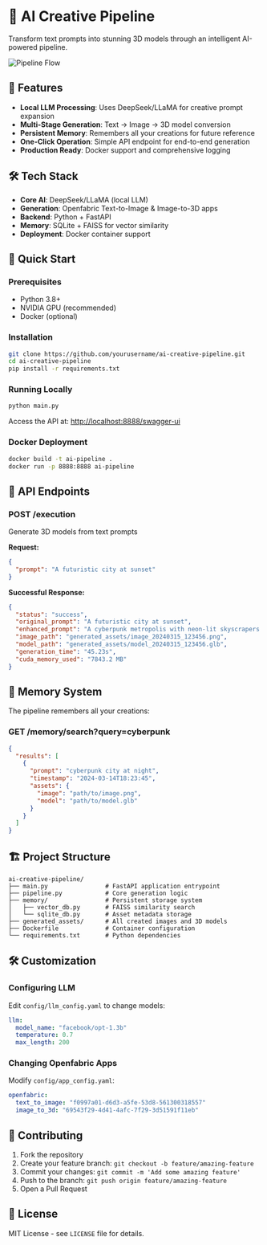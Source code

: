 # 🚀 AI Creative Pipeline

Transform text prompts into stunning 3D models through an intelligent AI-powered pipeline.

![Pipeline Flow](https://i.imgur.com/JQhG3xS.png)

## 🌟 Features

* **Local LLM Processing**: Uses DeepSeek/LLaMA for creative prompt expansion
* **Multi-Stage Generation**: Text → Image → 3D model conversion
* **Persistent Memory**: Remembers all your creations for future reference
* **One-Click Operation**: Simple API endpoint for end-to-end generation
* **Production Ready**: Docker support and comprehensive logging

## 🛠 Tech Stack

* **Core AI**: DeepSeek/LLaMA (local LLM)
* **Generation**: Openfabric Text-to-Image & Image-to-3D apps
* **Backend**: Python + FastAPI
* **Memory**: SQLite + FAISS for vector similarity
* **Deployment**: Docker container support

## 🚀 Quick Start

### Prerequisites

* Python 3.8+
* NVIDIA GPU (recommended)
* Docker (optional)

### Installation

```bash
git clone https://github.com/yourusername/ai-creative-pipeline.git
cd ai-creative-pipeline
pip install -r requirements.txt
```

### Running Locally

```bash
python main.py
```

Access the API at: [http://localhost:8888/swagger-ui](http://localhost:8888/swagger-ui)

### Docker Deployment

```bash
docker build -t ai-pipeline .
docker run -p 8888:8888 ai-pipeline
```

## 📡 API Endpoints

### POST /execution

Generate 3D models from text prompts

**Request:**

```json
{
  "prompt": "A futuristic city at sunset"
}
```

**Successful Response:**

```json
{
  "status": "success",
  "original_prompt": "A futuristic city at sunset",
  "enhanced_prompt": "A cyberpunk metropolis with neon-lit skyscrapers reflecting the golden sunset...",
  "image_path": "generated_assets/image_20240315_123456.png",
  "model_path": "generated_assets/model_20240315_123456.glb",
  "generation_time": "45.23s",
  "cuda_memory_used": "7843.2 MB"
}
```

## 🧠 Memory System

The pipeline remembers all your creations:

### GET /memory/search?query=cyberpunk

```json
{
  "results": [
    {
      "prompt": "cyberpunk city at night",
      "timestamp": "2024-03-14T18:23:45",
      "assets": {
        "image": "path/to/image.png",
        "model": "path/to/model.glb"
      }
    }
  ]
}
```

## 🏗 Project Structure

```
ai-creative-pipeline/
├── main.py                # FastAPI application entrypoint
├── pipeline.py            # Core generation logic
├── memory/                # Persistent storage system
│   ├── vector_db.py       # FAISS similarity search
│   └── sqlite_db.py       # Asset metadata storage
├── generated_assets/      # All created images and 3D models
├── Dockerfile             # Container configuration
└── requirements.txt       # Python dependencies
```

## 🛠 Customization

### Configuring LLM

Edit `config/llm_config.yaml` to change models:

```yaml
llm:
  model_name: "facebook/opt-1.3b"
  temperature: 0.7
  max_length: 200
```

### Changing Openfabric Apps

Modify `config/app_config.yaml`:

```yaml
openfabric:
  text_to_image: "f0997a01-d6d3-a5fe-53d8-561300318557"
  image_to_3d: "69543f29-4d41-4afc-7f29-3d51591f11eb"
```

## 🤝 Contributing

1. Fork the repository
2. Create your feature branch: `git checkout -b feature/amazing-feature`
3. Commit your changes: `git commit -m 'Add some amazing feature'`
4. Push to the branch: `git push origin feature/amazing-feature`
5. Open a Pull Request

## 📜 License

MIT License - see `LICENSE` file for details.
